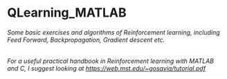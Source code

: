 # QLearning_MATLAB
###### Some basic exercises and algorithms of Reinforcement learning, including Feed Forward, Backpropagation, Gradient descent etc.
###### For a useful practical handbook in Reinforcement learning with MATLAB and C, I suggest looking at https://web.mst.edu/~gosavia/tutorial.pdf
